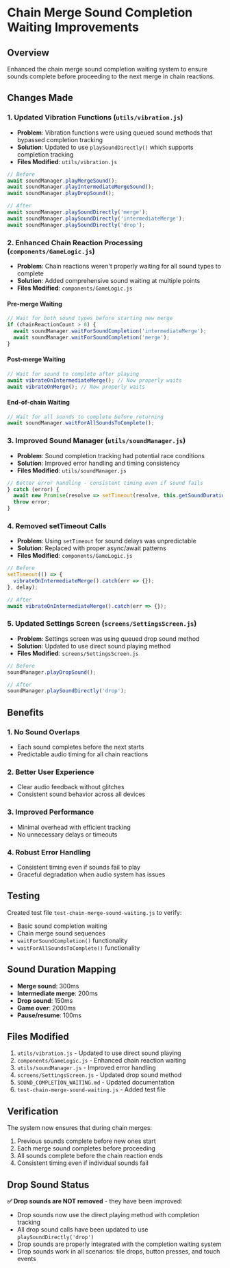 # Chain Merge Sound Completion Waiting Improvements

## Overview
Enhanced the chain merge sound completion waiting system to ensure sounds complete before proceeding to the next merge in chain reactions.

## Changes Made

### 1. **Updated Vibration Functions** (`utils/vibration.js`)
- **Problem**: Vibration functions were using queued sound methods that bypassed completion tracking
- **Solution**: Updated to use `playSoundDirectly()` which supports completion tracking
- **Files Modified**: `utils/vibration.js`

```javascript
// Before
await soundManager.playMergeSound();
await soundManager.playIntermediateMergeSound();
await soundManager.playDropSound();

// After  
await soundManager.playSoundDirectly('merge');
await soundManager.playSoundDirectly('intermediateMerge');
await soundManager.playSoundDirectly('drop');
```

### 2. **Enhanced Chain Reaction Processing** (`components/GameLogic.js`)
- **Problem**: Chain reactions weren't properly waiting for all sound types to complete
- **Solution**: Added comprehensive sound waiting at multiple points
- **Files Modified**: `components/GameLogic.js`

#### Pre-merge Waiting
```javascript
// Wait for both sound types before starting new merge
if (chainReactionCount > 0) {
  await soundManager.waitForSoundCompletion('intermediateMerge');
  await soundManager.waitForSoundCompletion('merge');
}
```

#### Post-merge Waiting
```javascript
// Wait for sound to complete after playing
await vibrateOnIntermediateMerge(); // Now properly waits
await vibrateOnMerge(); // Now properly waits
```

#### End-of-chain Waiting
```javascript
// Wait for all sounds to complete before returning
await soundManager.waitForAllSoundsToComplete();
```

### 3. **Improved Sound Manager** (`utils/soundManager.js`)
- **Problem**: Sound completion tracking had potential race conditions
- **Solution**: Improved error handling and timing consistency
- **Files Modified**: `utils/soundManager.js`

```javascript
// Better error handling - consistent timing even if sound fails
} catch (error) {
  await new Promise(resolve => setTimeout(resolve, this.getSoundDuration(soundType)));
  throw error;
}
```

### 4. **Removed setTimeout Calls**
- **Problem**: Using `setTimeout` for sound delays was unpredictable
- **Solution**: Replaced with proper async/await patterns
- **Files Modified**: `components/GameLogic.js`

```javascript
// Before
setTimeout(() => {
  vibrateOnIntermediateMerge().catch(err => {});
}, delay);

// After
await vibrateOnIntermediateMerge().catch(err => {});
```

### 5. **Updated Settings Screen** (`screens/SettingsScreen.js`)
- **Problem**: Settings screen was using queued drop sound method
- **Solution**: Updated to use direct sound playing method
- **Files Modified**: `screens/SettingsScreen.js`

```javascript
// Before
soundManager.playDropSound();

// After
soundManager.playSoundDirectly('drop');
```

## Benefits

### 1. **No Sound Overlaps**
- Each sound completes before the next starts
- Predictable audio timing for all chain reactions

### 2. **Better User Experience**
- Clear audio feedback without glitches
- Consistent sound behavior across all devices

### 3. **Improved Performance**
- Minimal overhead with efficient tracking
- No unnecessary delays or timeouts

### 4. **Robust Error Handling**
- Consistent timing even if sounds fail to play
- Graceful degradation when audio system has issues

## Testing

Created test file `test-chain-merge-sound-waiting.js` to verify:
- Basic sound completion waiting
- Chain merge sound sequences
- `waitForSoundCompletion()` functionality
- `waitForAllSoundsToComplete()` functionality

## Sound Duration Mapping
- **Merge sound**: 300ms
- **Intermediate merge**: 200ms  
- **Drop sound**: 150ms
- **Game over**: 2000ms
- **Pause/resume**: 100ms

## Files Modified
1. `utils/vibration.js` - Updated to use direct sound playing
2. `components/GameLogic.js` - Enhanced chain reaction waiting
3. `utils/soundManager.js` - Improved error handling
4. `screens/SettingsScreen.js` - Updated drop sound method
5. `SOUND_COMPLETION_WAITING.md` - Updated documentation
6. `test-chain-merge-sound-waiting.js` - Added test file

## Verification
The system now ensures that during chain merges:
1. Previous sounds complete before new ones start
2. Each merge sound completes before proceeding
3. All sounds complete before the chain reaction ends
4. Consistent timing even if individual sounds fail

## Drop Sound Status
**✅ Drop sounds are NOT removed** - they have been improved:
- Drop sounds now use the direct playing method with completion tracking
- All drop sound calls have been updated to use `playSoundDirectly('drop')`
- Drop sounds are properly integrated with the completion waiting system
- Drop sounds work in all scenarios: tile drops, button presses, and touch events 